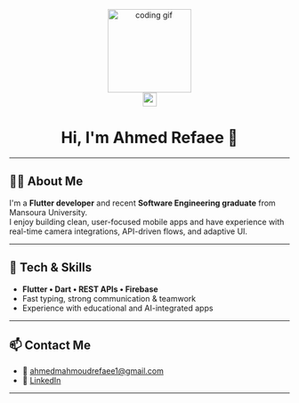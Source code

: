 <div align="center">
  <img height="150" src="https://media.giphy.com/media/M9gbBd9nbDrOTu1Mqx/giphy.gif" alt="coding gif"/>
</div>

<div align="center">
  <a href="https://www.linkedin.com/in/ahmed-refaee-a88r">
    <img src="https://img.shields.io/static/v1?message=LinkedIn&logo=linkedin&label=&color=0077B5&logoColor=white&labelColor=&style=for-the-badge" height="25" />
  </a>
</div>

<h1 align="center">Hi, I'm Ahmed Refaee 👋</h1>

---

## 👨‍💻 About Me

I'm a **Flutter developer** and recent **Software Engineering graduate** from Mansoura University.  
I enjoy building clean, user-focused mobile apps and have experience with real-time camera integrations, API-driven flows, and adaptive UI.

---

## 💼 Tech & Skills

- **Flutter • Dart • REST APIs • Firebase**
- Fast typing, strong communication & teamwork
- Experience with educational and AI-integrated apps

---

## 📫 Contact Me

- 📧 ahmedmahmoudrefaee1@gmail.com  
- 🔗 [LinkedIn](https://www.linkedin.com/in/ahmed-refaee-a88r)

---
